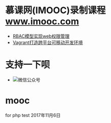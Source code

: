 慕课网(IMOOC)录制课程  www.imooc.com
==================
* [RBAC模型实现web权限管理](./rbac)
* [Vagrant打造跨平台可移动开发环境](./vagrant)

支持一下呗
====================
* ![微信公众号](http://cdn.static.54php.cn/images/weixin/coderonin.jpg?imageView/2/w/300)

            
    

   
    
    

# mooc
for php test
2017年11月6日
